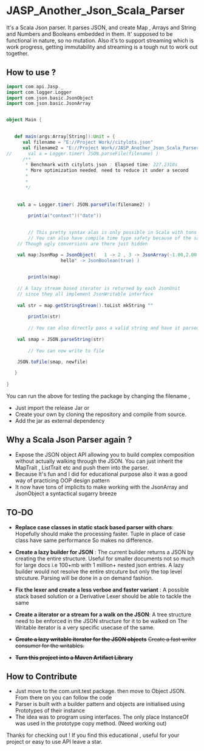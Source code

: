 # JASP_Another_Json_Scala_Parser
It's a Scala Json parser. It parses JSON, and create Map , Arrays and String and Numbers and Booleans embedded in them. It' supposed to be functional in nature, so no mutation. Also it's to support streaming which is work progress, getting immutability and streaming is a tough nut to work out together.  

## How to use ?

```scala
import com.api.Jasp._
import com.logger.Logger
import com.json.basic.JsonObject
import com.json.basic.JsonArray


object Main {
  

   def main(args:Array[String]):Unit = {
      val filename = "E://Project Work//citylots.json"
      val filename2 = "E://Project Work//JASP_Another_Json_Scala_Parser//JsonParser//test.json" 
//      val a = Logger.timer( JSON.parseFile(filename) )
      /**
       * Benchmark with citylots.json : Elapsed time: 227.2318s
       * More optimization needed, need to reduce it under a second
       * 
       * 
       */
      
      
	val a = Logger.timer( JSON.parseFile(filename2) )
    
        print(a("context")("date"))
    

    	// This pretty syntax alas is only possible in Scala with tons of implicits
       	// You can also have compile time type safety because of the same. 
	// Though ugly conversions are there just hidden

	val map:JsonMap = JsonObject(	1 -> 2 , 3 -> JsonArray(-1.00,2.00,-3.00564,4.35656) , "
					hello" -> JsonBoolean(true) )
    

        println(map)
   	
	// A lazy stream based iterator is returned by each JsonUnit 
	// since they all implement JsonWritable interface  
        
	val str = map.getStringStream().toList mkString ""
    
        println(str)
    
    	// You can also directly pass a valid string and have it parsed there itself
        
	val smap = JSON.parseString(str)
    
    	// You can now write to file
        
	JSON.toFile(smap, newfile)

   }
  
}

```  

You can run the above for testing the package by changing the filename , 
* Just import the release Jar or 
* Create your own by cloning the repository and compile from source.
* Add the jar as external dependency


## Why a Scala Json Parser again ?  
* Expose the JSON object API allowing you to build complex composition without actually walking through the JSON.
  You can just inherit the MapTrait , ListTrait etc and push them into the parser.
* Because It's fun and I did for educational purpose also it was a good way of practicing OOP design pattern  
* It now have tons of implicits to make working with the JsonArray and JsonObject a syntactical sugarry breeze

## TO-DO 

* **Replace case classes in static stack based parser with chars**: Hopefully should make the processing faster. 
    Tuple in place of case class have same performance So makes no difference.

* **Create a lazy builder for JSON** : The current builder returns a JSON by creating the entire structure. 
    Useful for smaller documents not so much for large docs i.e 100+mb with 1 million+ nested json entries.
    A lazy builder would not resolve the entire strcuture but only the top level strcuture. Parsing will be done
    in a on demand fashion.

* **Fix the lexer and create a less verboe and faster variant** : A possible stack based solution or a Derivative Lexer
    should be able to tackle the same

* **Create a iiterator or a stream for a walk on the JSON**: A tree structure need to be enforced in the JSON structure for it to be walked on
    The Writable iterator is a very specific usecase of the same.

* ~~**Create a lazy writable iterator for the JSON objects**~~ ~~Create a fast writer consumer for the writables.~~

* ~~**Turn this project into a Maven Artifact Library**~~ 



## How to Contribute
* Just move to the com.unit.test package. then move to Object JSON. From there on you can follow the code
* Parser is built with a builder pattern and objects are initialised using Prototypes of their instance
* The idea was to program using interfaces. The only place InstanceOf was used in the prototype copy method. (Need working out)  


Thanks for checking out ! If you find this educational , useful for your project or easy to use API leave a star.
